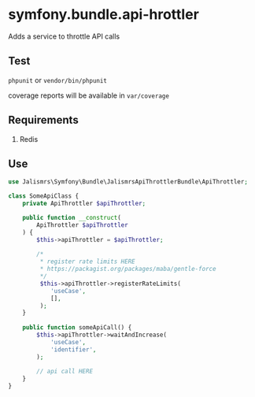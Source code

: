 # symfony.bundle.api-hrottler

Adds a service to throttle API calls

## Test

`phpunit` or `vendor/bin/phpunit`

coverage reports will be available in `var/coverage`

## Requirements

1. Redis

## Use

```php
use Jalismrs\Symfony\Bundle\JalismrsApiThrottlerBundle\ApiThrottler;

class SomeApiClass {
    private ApiThrottler $apiThrottler;

    public function __construct(
        ApiThrottler $apiThrottler
    ) {
        $this->apiThrottler = $apiThrottler;
        
        /*
         * register rate limits HERE
         * https://packagist.org/packages/maba/gentle-force
         */
         $this->apiThrottler->registerRateLimits(
            'useCase',
            [],
         );
    }
    
    public function someApiCall() {
        $this->apiThrottler->waitAndIncrease(
            'useCase',
            'identifier',
        );
        
        // api call HERE
    }
}
```
